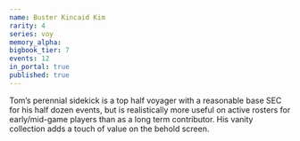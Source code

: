 ```yaml
---
name: Buster Kincaid Kim
rarity: 4
series: voy
memory_alpha:
bigbook_tier: 7
events: 12
in_portal: true
published: true
---
```


Tom’s perennial sidekick is a top half voyager with a reasonable base SEC for his half dozen events, but is realistically more useful on active rosters for early/mid-game players than as a long term contributor. His vanity collection adds a touch of value on the behold screen.
